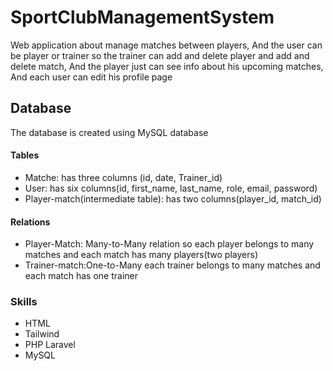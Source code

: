 # SportClubManagementSystem
Web application about manage matches between players,
And the user can be player or trainer so the trainer
can add and delete player and add and delete match,
And the player just can see info about his upcoming matches,
And each user can edit his profile page
## Database
The database is created using MySQL database
#### Tables
* Matche: has three columns (id, date, Trainer_id)
* User: has six columns(id, first_name, last_name, role, email, password)
* Player-match(intermediate table): has two columns(player_id, match_id)
#### Relations
* Player-Match: Many-to-Many relation so each player belongs to many matches and each match has many players(two players)
* Trainer-match:One-to-Many each trainer belongs to many matches and each match has one trainer
### Skills
* HTML
* Tailwind 
* PHP Laravel
* MySQL
